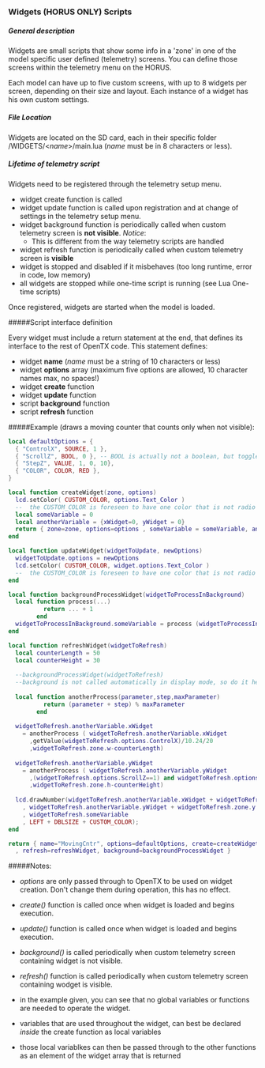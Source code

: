 ### Widgets (HORUS ONLY) Scripts

##### General description

Widgets are small scripts that show some info in a 'zone' in one of the model specific user defined (telemetry) screens. You can define those screens within the telemetry menu on the HORUS. 

Each model can have up to five custom screens, with up to 8 widgets per screen, depending on their size and layout. Each instance of a widget has his own custom settings.

##### File Location

Widgets are located on the SD card, each in their specific folder /WIDGETS/&lt;*name*&gt;/main.lua (*name* must be in 8 characters or less).

##### Lifetime of telemetry script

Widgets need to be registered through the telemetry setup menu.

* widget create function is called
* widget update function is called upon registration and at change of settings in the telemetry setup menu.
* widget background function is periodically called when custom telemetry screen is **not visible**. *Notice*:
  * This is different from the way telemetry scripts are handled
* widget refresh function is periodically called when custom telemetry screen is **visible**
* widget is stopped and disabled if it misbehaves (too long runtime, error in code, low memory)
* all widgets are stopped while one-time script is running (see Lua One-time scripts)

Once registered, widgets are started when the model is loaded.

#####Script interface definition

Every widget must include a return statement at the end, that defines its interface to the rest of OpenTX code. This statement defines:
* widget **name** (*name* must be a string of 10 characters or less)
* widget **options** array (maximum five options are allowed, 10 character names max, no spaces!)
* widget **create** function
* widget **update** function
* script **background** function
* script **refresh** function

#####Example (draws a moving counter that counts only when not visible):

```lua
local defaultOptions = {
  { "ControlX", SOURCE, 1 },
  { "ScrollZ", BOOL, 0 }, -- BOOL is actually not a boolean, but toggles between 0 and 1
  { "StepZ", VALUE, 1, 0, 10},
  { "COLOR", COLOR, RED },
}

local function createWidget(zone, options)
  lcd.setColor( CUSTOM_COLOR, options.Text_Color )
  --  the CUSTOM_COLOR is foreseen to have one color that is not radio template related, but it can be used by other widgets as well!
  local someVariable = 0
  local anotherVariable = {xWidget=0, yWidget = 0}
  return { zone=zone, options=options , someVariable = someVariable, anotherVariable=anotherVariable }
end

local function updateWidget(widgetToUpdate, newOptions)
  widgetToUpdate.options = newOptions
  lcd.setColor( CUSTOM_COLOR, widget.options.Text_Color )
  --  the CUSTOM_COLOR is foreseen to have one color that is not radio template related, but it can be used by other widgets as well!
end

local function backgroundProcessWidget(widgetToProcessInBackground)
  local function process(...)
          return ... + 1
        end
  widgetToProcessInBackground.someVariable = process (widgetToProcessInBackground.someVariable)
end

local function refreshWidget(widgetToRefresh)
  local counterLength = 50
  local counterHeight = 30
  
  --backgroundProcessWidget(widgetToRefresh) 
  --background is not called automatically in display mode, so do it here if you need it.
  
  local function anotherProcess(parameter,step,maxParameter)
          return (parameter + step) % maxParameter
        end
  
  widgetToRefresh.anotherVariable.xWidget 
    = anotherProcess ( widgetToRefresh.anotherVariable.xWidget
      ,getValue(widgetToRefresh.options.ControlX)/10.24/20 
      ,widgetToRefresh.zone.w-counterLength)
    
  widgetToRefresh.anotherVariable.yWidget 
    = anotherProcess ( widgetToRefresh.anotherVariable.yWidget
      ,(widgetToRefresh.options.ScrollZ==1) and widgetToRefresh.options.StepZ or 0
      ,widgetToRefresh.zone.h-counterHeight)
    
  lcd.drawNumber(widgetToRefresh.anotherVariable.xWidget + widgetToRefresh.zone.x
    , widgetToRefresh.anotherVariable.yWidget + widgetToRefresh.zone.y
    , widgetToRefresh.someVariable
    , LEFT + DBLSIZE + CUSTOM_COLOR);
end

return { name="MovingCntr", options=defaultOptions, create=createWidget, update=updateWidget
  , refresh=refreshWidget, background=backgroundProcessWidget }
```

#####Notes:

* *options* are only passed through to OpenTX to be used on widget creation. Don't change them during operation, this has no effect.
* *create()* function is called once when widget is loaded and begins execution.
* *update()* function is called once when widget is loaded and begins execution.
* *background()* is called periodically when custom telemetry screen containing widget is not visible.
* *refresh()* function is called periodically when custom telemetry screen containing wodget is visible.

* in the example given, you can see that no global variables or functions are needed to operate the widget.
* variables that are used throughout the widget, can best be declared *inside* the create function as local variables
* those local variablkes can then be passed through to the other functions as an element of the widget array that is returned
